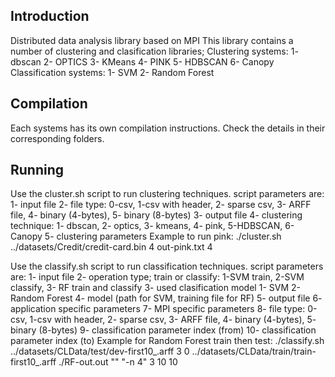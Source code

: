 Introduction
------------
Distributed data analysis library based on MPI
This library contains a number of clustering and clasification libraries;
Clustering systems:
1- dbscan
2- OPTICS
3- KMeans
4- PINK
5- HDBSCAN
6- Canopy
Classification systems:
1- SVM
2- Random Forest

Compilation
-----------
Each systems has its own compilation instructions. Check the details in their corresponding folders.

Running
-------
Use the cluster.sh script to run clustering techniques. script parameters are:
1- input file
2- file type: 0-csv, 1-csv with header, 2-  sparse csv, 3- ARFF file, 4- binary (4-bytes), 5- binary (8-bytes)
3- output file
4- clustering technique:
	1- dbscan, 2- optics, 3- kmeans, 4- pink, 5-HDBSCAN, 6- Canopy
5- clustering parameters
Example to run pink:
./cluster.sh ../datasets/Credit/credit-card.bin 4 out-pink.txt 4

Use the classify.sh script to run classification techniques. script parameters are:
1- input file
2- operation type; train or classify: 1-SVM train, 2-SVM classify, 3- RF train and classify
3- used clasification model
	1- SVM
	2- Random Forest
4- model (path for SVM, training file for RF)
5- output file
6- application specific parameters
7- MPI specific parameters
8- file type: 0-csv, 1-csv with header, 2-  sparse csv, 3- ARFF file, 4- binary (4-bytes), 5- binary (8-bytes)
9- classification parameter index (from)
10- classification parameter index (to)
Example for Random Forest train then test:
./classify.sh ../datasets/CLData/test/dev-first10_.arff 3 0 ../datasets/CLData/train/train-first10_.arff ./RF-out.out "" "-n 4" 3 10 10
